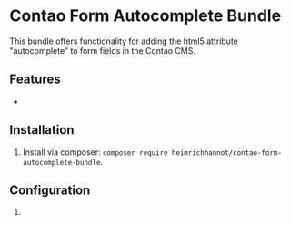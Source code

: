 # Contao Form Autocomplete Bundle

This bundle offers functionality for adding the html5 attribute "autocomplete" to form fields in the Contao CMS.

## Features

- 

## Installation

1. Install via composer: `composer require heimrichhannot/contao-form-autocomplete-bundle`.

## Configuration

1. 
